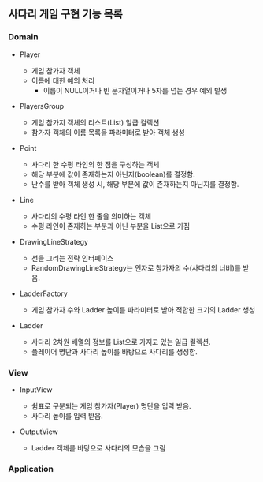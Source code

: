 ## 사다리 게임 구현 기능 목록

### Domain

* Player
    * 게임 참가자 객체
    * 이름에 대한 예외 처리
        * 이름이 NULL이거나 빈 문자열이거나 5자를 넘는 경우 예외 발생

* PlayersGroup
    * 게임 참가지 객체의 리스트(List<Player>) 일급 컬렉션
    * 참가자 객체의 이름 목록을 파라미터로 받아 객체 생성

* Point
    * 사다리 한 수평 라인의 한 점을 구성하는 객체
    * 해당 부분에 값이 존재하는지 아닌지(boolean)를 결정함.
    * 난수를 받아 객체 생성 시, 해당 부분에 값이 존재하는지 아닌지를 결정함.

* Line
    * 사다리의 수평 라인 한 줄을 의미하는 객체
    * 수평 라인이 존재하는 부분과 아닌 부분을 List<Point>으로 가짐
 
 * DrawingLineStrategy
    * 선을 그리는 전략 인터페이스
    * RandomDrawingLineStrategy는 인자로 참가자의 수(사다리의 너비)를 받음.

* LadderFactory
    * 게임 참가자 수와 Ladder 높이를 파라미터로 받아 적합한 크기의 Ladder 생성

* Ladder
    * 사다리 2차원 배열의 정보를 List<Line>으로 가지고 있는 일급 컬렉션.
    * 플레이어 명단과 사다리 높이를 바탕으로 사다리를 생성함.
        
### View

* InputView
    * 쉼표로 구분되는 게임 참가자(Player) 명단을 입력 받음.
    * 사다리 높이를 입력 받음.
    
* OutputView
    * Ladder 객체를 바탕으로 사다리의 모습을 그림
    
### Application
